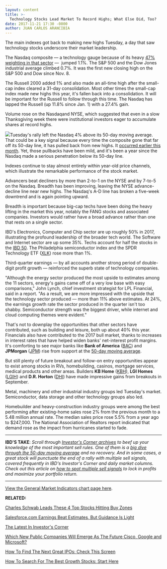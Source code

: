 ```yaml
---
layout: content
title: >-
  Technology Stocks Lead Market To Record Highs; What Else Did, Too?
date: 2017-11-21 17:30 -0800
author: JUAN CARLOS ARANCIBIA
---
```






The main indexes got back to making new highs Tuesday, a day that saw technology stocks underscore their market leadership.




The Nasdaq composite — a technology gauge because of its heavy [47% weighting in that sector](https://indexes.nasdaqomx.com/Index/Breakdown/COMP) —  jumped 1.1%. The S&P 500 and the Dow Jones industrial average climbed 0.7%. It was the first new closing high on the S&P 500 and Dow since Nov. 8.


The Russell 2000 added 1% and also made an all-time high after the small-cap index cleared a 31-day consolidation. Most other times the small-cap index made new highs this year, it's fallen back into a consolidation. It will be important for the Russell to follow through this time. The Nasdaq has lapped the Russell (up 11.8% since Jan. 1) with a 27.4% gain.


Volume rose on the Nasdaqand NYSE, which suggested that even in a slow Thanksgiving week there were institutional investors eager to accumulate shares at record highs.


![](https://www.investors.com/wp-content/uploads/2017/11/MP112117-162x300.png)Tuesday's rally left the Nasdaq 4% above its 50-day moving average. That could be a key signal because every time the composite gone that far off its 50-day line, it has pulled back from new highs. It [occurred earlier this month](https://www.investors.com/market-trend/the-big-picture/stocks-rise-but-is-nasdaq-signaling-a-pullback/). Yet, those pullbacks have been mild, and it's been a year since the Nasdaq made a serious penetration below its 50-day line.


Indexes continue to stay almost entirely within year-old price channels, which illustrate the remarkable performance of the stock market.


Advancers beat decliners by more than 2-to-1 on the NYSE and by 7-to-5 on the Nasdaq. Breadth has been improving, leaving the NYSE advance-decline line near new highs. The Nasdaq's A-D line has broken a five-week downtrend and is again pointing upward.


Breadth is important because big-cap techs have been doing the heavy lifting in the market this year, notably the FANG stocks and associated companies. Investors would rather have a broad advance rather than one that rests on a single sector.


IBD's Electronics, Computer and Chip sector are up roughly 50% in 2017, illustrating the profound leadership of the broader tech world. The Software and Internet sector are up some 35%. Techs account for half the stocks in the [IBD 50](http://research.investors.com/stock-lists/ibd-50/). The Philadelphia semiconductor index and the SPDR Technology ETF ([XLK](https://research.investors.com/quote.aspx?symbol=XLK)) rose more than 1%.


Third-quarter earnings — by all accounts another strong period of double-digit profit growth — reinforced the superb state of technology companies.


"Although the energy sector produced the most upside to estimates among the 11 sectors, energy's gains came off of a very low base with easy comparisons," John Lynch, chief investment strategist for LPL Financial, said in a report. "As a result, we are more impressed with the upside that the technology sector produced — more than 11% above estimates. At 24%, the earnings growth rate the sector produced in the quarter isn't too shabby. Semiconductor strength was the biggest driver, while internet and cloud computing themes were evident."



That's not to downplay the opportunities that other sectors have contributed, such as building and leisure, both up about 40% this year. Financials also have contributed to the 2017 bull market, thanks to increases in interest rates that have helped widen banks' net-interest profit margins. It's comforting to see major banks like **Bank of America** ([BAC](https://research.investors.com/quote.aspx?symbol=BAC)) and **JPMorgan** ([JPM](https://research.investors.com/quote.aspx?symbol=JPM)) rise from support at the [50-day moving average](http://www.investors.com/how-to-invest/investors-corner/50-day-moving-average/).


But still plenty of future breakout and follow-on entry opportunities appear to exist among stocks in RVs, homebuilding, casinos, mortgage services, medical products and other areas. Builders **KB Home** ([KBH](https://research.investors.com/quote.aspx?symbol=KBH)), **LGI Homes** ([LGIH](https://research.investors.com/quote.aspx?symbol=LGIH)) and **D.R. Horton** ([DHI](https://research.investors.com/quote.aspx?symbol=DHI)) have made impressive gains from breakouts in September.


Metal, machinery and other industrial industry groups led Tuesday's market. Semiconductor, data storage and other technology groups also led.


Homebuilder and heavy-construction industry groups were among the best performing after existing-home sales rose 2% from the previous month to a 5.48 million annual rate. The median sales price rose 5.5% from a year ago to $247,000. The National Association of Realtors report indicated that demand rose as the impact from hurricanes started to fade.




---


**IBD'S TAKE**: *Scroll through* [*Investor's Corner archives*](http://www.investors.com/category/how-to-invest/investors-corner/) *to beef up your knowledge of the most important sell rules. One of them is a* [*big dive through the 50-day moving average*](http://www.investors.com/how-to-invest/investors-corner/when-to-sell-stocks-big-break-below-50-day-line-can-mark-end-of-a-huge-run/) *and no recovery. And in some cases, a great stock will punctuate the end of a rally with multiple sell signals, covered frequently in IBD's Investor's Corner and daily market columns. Check out this article on* [*how to spot multiple sell signals*](http://www.investors.com/how-to-invest/investors-corner/lightning-strikes-twice-multiple-sell-signals-can-trigger-the-same-day/) *to lock in profits and maximize your portfolio return.*




---


[View the General Market Indicators chart page here](https://www.investors.com/wp-content/uploads/2017/11/IBD2111152511GMI.pdf).


**RELATED:**


[Charles Schwab Leads These 4 Top Stocks Hitting Buy Zones](https://www.investors.com/market-trend/stock-market-today/charles-schwab-among-these-4-top-stocks-hitting-buy-zones-sp-500-futures/)


[Salesforce.com Earnings Beat Estimates, But Guidance Is Light](https://www.investors.com/news/technology/salesforce-com-earnings-beat-estimates-but-guidance-is-light/)


[The Latest In Investor's Corner](https://www.investors.com/category/how-to-invest/investors-corner/)


[Which New Public Companies Will Emerge As The Future Cisco, Google and Microsoft?](https://www.investors.com/news/top-ipo-stock-gems-which-new-stocks-next-google/)


[How To Find The Next Great IPOs: Check This Screen](https://research.investors.com/stock-lists/ipo-leaders/)


[How To Search For The Best Growth Stocks: Start Here](https://www.investors.com/how-to-invest/investors-corner/looking-for-the-best-stocks-to-buy-and-watch-start-here/)




